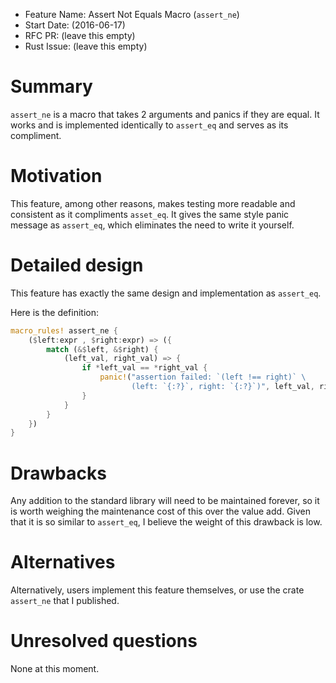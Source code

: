 - Feature Name: Assert Not Equals Macro (`assert_ne`)
- Start Date: (2016-06-17)
- RFC PR: (leave this empty)
- Rust Issue: (leave this empty)

# Summary
[summary]: #summary

`assert_ne` is a macro that takes 2 arguments and panics if they are equal. It
works and is implemented identically to `assert_eq` and serves as its compliment.

# Motivation
[motivation]: #motivation

This feature, among other reasons, makes testing more readable and consistent as
it compliments `asset_eq`. It gives the same style panic message as `assert_eq`,
which eliminates the need to write it yourself.

# Detailed design
[design]: #detailed-design

This feature has exactly the same design and implementation as `assert_eq`.

Here is the definition:

```rust
macro_rules! assert_ne {
    ($left:expr , $right:expr) => ({
        match (&$left, &$right) {
            (left_val, right_val) => {
                if *left_val == *right_val {
                    panic!("assertion failed: `(left !== right)` \
                           (left: `{:?}`, right: `{:?}`)", left_val, right_val)
                }
            }
        }
    })
}
```

# Drawbacks
[drawbacks]: #drawbacks

Any addition to the standard library will need to be maintained forever, so it is
worth weighing the maintenance cost of this over the value add. Given that it is so
similar to `assert_eq`, I believe the weight of this drawback is low.

# Alternatives
[alternatives]: #alternatives

Alternatively, users implement this feature themselves, or use the crate `assert_ne`
that I published.

# Unresolved questions
[unresolved]: #unresolved-questions

None at this moment.
